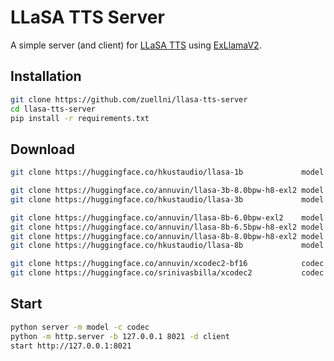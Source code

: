 # LLaSA TTS Server
A simple server (and client) for [LLaSA TTS](https://huggingface.co/collections/HKUSTAudio/llasa-679b87dbd06ac556cc0e0f44) using [ExLlamaV2](https://github.com/turboderp-org/exllamav2).

## Installation
```sh
git clone https://github.com/zuellni/llasa-tts-server
cd llasa-tts-server
pip install -r requirements.txt
```

## Download
```sh
git clone https://huggingface.co/hkustaudio/llasa-1b             model # 1b @ bf16

git clone https://huggingface.co/annuvin/llasa-3b-8.0bpw-h8-exl2 model # 3b @ 8.0bpw
git clone https://huggingface.co/hkustaudio/llasa-3b             model # 3b @ bf16

git clone https://huggingface.co/annuvin/llasa-8b-6.0bpw-exl2    model # 8b @ 6.0bpw
git clone https://huggingface.co/annuvin/llasa-8b-6.5bpw-h8-exl2 model # 8b @ 6.5bpw
git clone https://huggingface.co/annuvin/llasa-8b-8.0bpw-h8-exl2 model # 8b @ 8.0bpw
git clone https://huggingface.co/hkustaudio/llasa-8b             model # 8b @ bf16

git clone https://huggingface.co/annuvin/xcodec2-bf16            codec # bf16
git clone https://huggingface.co/srinivasbilla/xcodec2           codec # fp32
```

## Start
```sh
python server -m model -c codec
python -m http.server -b 127.0.0.1 8021 -d client
start http://127.0.0.1:8021
```
